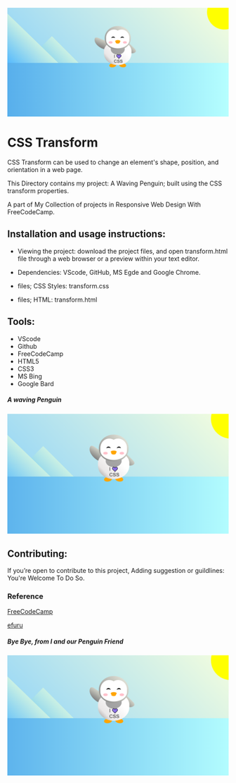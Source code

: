 ![Screenshot of A Penguin](/images/my-pen-guin.PNG)

# CSS Transform
CSS Transform can be used to change an element's shape, position, and orientation in a web page.

This Directory contains my project: A Waving Penguin; built using the CSS transform properties.

A part of My Collection of projects in Responsive Web Design With FreeCodeCamp.


## Installation and usage instructions:
* Viewing the project: download the project files, and open transform.html file through a web browser or a preview within your text editor.

* Dependencies: VScode, GitHub,  MS Egde and Google Chrome.

* files; CSS Styles: transform.css 
* files; HTML: transform.html
  

## Tools:
* VScode
* Github
* FreeCodeCamp
* HTML5
* CSS3
* MS Bing
* Google Bard


##### A waving Penguin
![Screenshot of A Penguin](/images/my-penguin.PNG)

## Contributing:
If you’re open to contribute to this project, Adding suggestion or guildlines:
 You're Welcome To Do So.


### Reference
[FreeCodeCamp](https://www.freecodecamp.org/learn/2022/responsive-web-design/)

[efuru](https://github.com/efuru)

##### Bye Bye, from I and our Penguin Friend
![Screenshot of A Penguin](/images/my-penguin.PNG)